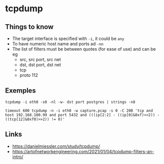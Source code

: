 # tcpdump

## Things to know 

* The target interface is specified with `-i`, it could be `any` 
* To have numeric host name and ports ad `-nn`
* The list of filters must be between quotes (for ease of use) and can be eg 
  * src, src port, src net
  * dst, dst port, dst net
  * tcp
  * proto 112

## Exemples

```
tcpdump -i eth0 -s0 -nl -w- dst port postgres | strings -n8
```

```
timeout 600 tcpdump -n -i eth0 -w capture.pcap -s 0 -C 200 'tcp and host 192.168.100.99 and port 5432 and (((ip[2:2] - ((ip[0]&0xf)<<2)) - ((tcp[12]&0xf0)>>2)) != 0)'
```


## Links

* https://danielmiessler.com/study/tcpdump/
* https://artofnetworkengineering.com/2021/01/04/tcpdump-filters-an-intro/
